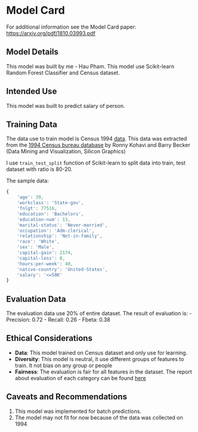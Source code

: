 # Model Card

For additional information see the Model Card paper: https://arxiv.org/pdf/1810.03993.pdf

## Model Details
This model was built by me - Hau Pham. This model use Scikit-learn Random Forest Classifier and Census dataset.
## Intended Use

This model was built to predict salary of person.
## Training Data

The data use to train model is Census 1994 [data](https://github.com/udacity/nd0821-c3-starter-code/blob/master/starter/data/census.csv). This data was extracted from the [1994 Census bureau database](http://www.census.gov/en.html) by Ronny Kohavi and Barry Becker (Data Mining and Visualization, Silicon Graphics)

I use `train_test_split` function of Scikit-learn to split data into train, test dataset with ratio is 80-20.

The sample data:
```javascript
{
    'age': 39,
    'workclass': 'State-gov',
    'fnlgt': 77516,
    'education': 'Bachelors',
    'education-num': 13,
    'marital-status': 'Never-married',
    'occupation': 'Adm-clerical',
    'relationship': 'Not-in-family',
    'race': 'White',
    'sex': 'Male',
    'capital-gain': 2174,
    'capital-loss': 0,
    'hours-per-week': 40,
    'native-country': 'United-States',
    'salary': '<=50K'
}
```
## Evaluation Data

The evaluation data use 20% of entire dataset.
The result of evaluation is:
    - Precision: 0.72
    - Recall: 0.26
    - Fbeta: 0.38


## Ethical Considerations

- **Data**: This model trained on Census dataset and only use for learning.
- **Diversity**: This model is neutral, it use different groups of features to train. It not bias on any group or people
- **Fairness**: The evaluation is fair for all features in the dataset. The report about evaluation of each category can be found [here](https://github.com/winterlovet44/udacity-mlops-project3/blob/main/starter/slice_output.txt)


## Caveats and Recommendations

1. This model was implemented for batch predictions.
2. The model may not fit for now because of the data was collected on 1994